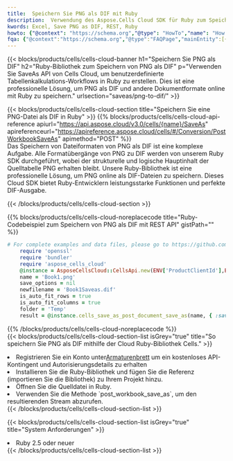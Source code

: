 ```yaml
---
title:  Speichern Sie PNG als DIF mit Ruby
description:  Verwendung des Aspose.Cells Cloud SDK für Ruby zum Speichern der Datei im PNG-Format als DIF-Formatdatei.
kwords: Excel, Save PNG as DIF, REST, Ruby
howto: {"@context": "https://schema.org","@type": "HowTo","name": "How to save PNG as DIF using the Cells Cloud Ruby library.","description": "How to save PNG as DIF using the Cells Cloud Ruby library.","image": {"@type": "ImageObject"},"url": "/ruby/saveas/png-to-dif/","step": [{ "@type": "HowToStep","name": "How to save PNG as DIF using the Cells Cloud Ruby library. step 1", "image": {"@type": "ImageObject",},"url": "/ruby/saveas/png-to-dif/","text": "Register an account at <a href='https://dashboard.aspose.cloud/'>Dashboard</a> to get free API quota & authorization details",},{ "@type": "HowToStep","name": "How to save PNG as DIF using the Cells Cloud Ruby library. step 1", "image": {"@type": "ImageObject",},"url": "/ruby/saveas/png-to-dif/","text": "Install Ruby library and add the reference (import the library) to your project.",},{ "@type": "HowToStep","name": "How to save PNG as DIF using the Cells Cloud Ruby library. step 1", "image": {"@type": "ImageObject",},"url": "/ruby/saveas/png-to-dif/","text": "Open the source file in Ruby.",},{ "@type": "HowToStep","name": "How to save PNG as DIF using the Cells Cloud Ruby library. step 1", "image": {"@type": "ImageObject",},"url": "/ruby/saveas/png-to-dif/","text": "Use the `post_workbook_save_as` method to retrieve the resulting stream.",}, ],"supply": {"@type": "HowToSupply","name": "document"},"tool": [{"@type": "HowToTool","name": "RubyMine, Visual Studio Code, Aptana Studio, NetBeans"},{"@type": "HowToTool","name": "Aspose Cells"}],"totalTime": "PT6M"}
fqa: {"@context":"https://schema.org","@type":"FAQPage","mainEntity":[{"@type":"Question","name":"Why save file as other formats file in C# using REST API?","acceptedAnswer":{"@type":"Answer","text":"Documents are encoded in many ways, and some files may be incompatible with the software you use. To open and read such files, just save them as appropriate file formats.<br/><ol><li>Install .NET SDK and add the reference (import the library) to your project.</li><li>Open the source file in C# using REST API.</li><li>Call the PostWorkbookSaveAsRequest() method, passing an output filename with required extension.</li><li>Get the result of save as a separate file.</li></ol>"}},{"@type":"Question","name":"What file formats can I save as with your C# library?","acceptedAnswer":{"@type":"Answer","text":"We support a variety of file formats for conversion using .NET library, including XLSX, Excel, xls , PDF, CSV, HTML, Markdown, XML, PNG, JPG, TIFF, Json, TXT and many more."}},{"@type":"Question","name":"What is the maximum allowed file size for conversion using this .NET library?","acceptedAnswer":{"@type":"Answer","text":"There are no file size limits for format conversions using .NET library."}}]}
---
```

{{< blocks/products/cells/cells-cloud-banner h1="Speichern Sie PNG als DIF" h2="Ruby-Bibliothek zum Speichern von PNG als DIF" p="Verwenden Sie SaveAs API von Cells Cloud, um benutzerdefinierte Tabellenkalkulations-Workflows in Ruby zu erstellen. Dies ist eine professionelle Lösung, um PNG als DIF und andere Dokumentformate online mit Ruby zu speichern." urlsection="saveas/png-to-dif/" >}}

{{< blocks/products/cells/cells-cloud-section title="Speichern Sie eine PNG-Datei als DIF in Ruby" >}}
{{% blocks/products/cells/cells-cloud-api-reference apiurl="https://api.aspose.cloud/v3.0/cells/{name}/SaveAs" apireferenceurl="https://apireference.aspose.cloud/cells/#/Conversion/PostWorkbookSaveAs" apimethod="POST" %}}
<br/>
Das Speichern von Dateiformaten von PNG als DIF ist eine komplexe Aufgabe. Alle Formatübergänge von PNG zu DIF werden von unserem Ruby SDK durchgeführt, wobei der strukturelle und logische Hauptinhalt der Quelltabelle PNG erhalten bleibt. Unsere Ruby-Bibliothek ist eine professionelle Lösung, um PNG online als DIF-Dateien zu speichern. Dieses Cloud SDK bietet Ruby-Entwicklern leistungsstarke Funktionen und perfekte DIF-Ausgabe.

{{< /blocks/products/cells/cells-cloud-section >}}

{{% blocks/products/cells/cells-cloud-noreplacecode title="Ruby-Codebeispiel zum Speichern von PNG als DIF mit REST API" gistPath="" %}}
  
```ruby
# For complete examples and data files, please go to https://github.com/aspose-cells-cloud/aspose-cells-cloud-ruby/
    require 'openssl'
    require 'bundler'
    require 'aspose_cells_cloud'
    @instance = AsposeCellsCloud::CellsApi.new(ENV['ProductClientId'],ENV['ProductClientSecret'])
    name = 'Book1.png'
    save_options = nil
    newfilename = 'Book1Saveas.dif'
    is_auto_fit_rows = true
    is_auto_fit_columns = true
    folder = 'Temp'
    result = @instance.cells_save_as_post_document_save_as(name, { :save_options=>save_options, :newfilename=>(folder+"/"+newfilename), :is_auto_fit_rows=>is_auto_fit_rows, :is_auto_fit_columns=>is_auto_fit_columns, :folder=>folder})
```
  
{{% /blocks/products/cells/cells-cloud-noreplacecode %}}
<br/>
{{< blocks/products/cells/cells-cloud-section-list isGrey="true" title="So speichern Sie PNG als DIF mithilfe der Cloud Ruby-Bibliothek Cells." >}}
<li> Registrieren Sie ein Konto unter<a href="https://dashboard.aspose.cloud/">Armaturenbrett</a> um ein kostenloses API-Kontingent und Autorisierungsdetails zu erhalten</li>
<li>Installieren Sie die Ruby-Bibliothek und fügen Sie die Referenz (importieren Sie die Bibliothek) zu Ihrem Projekt hinzu.</li>
<li>Öffnen Sie die Quelldatei in Ruby.</li>
<li>Verwenden Sie die Methode `post_workbook_save_as`, um den resultierenden Stream abzurufen.</li>
{{< /blocks/products/cells/cells-cloud-section-list >}}

{{< blocks/products/cells/cells-cloud-section-list isGrey="true" title="System Anforderungen" >}}
<li>Ruby 2.5 oder neuer</li>
{{< /blocks/products/cells/cells-cloud-section-list >}}
